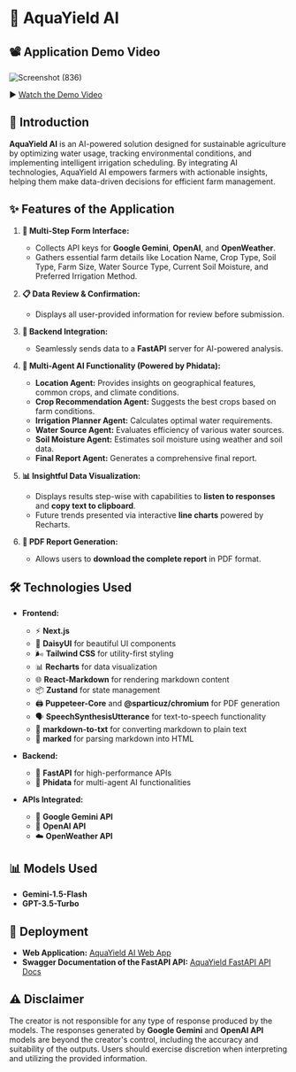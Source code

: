 # 🌊 AquaYield AI

## 📽️ Application Demo Video

![Screenshot (836)](https://github.com/user-attachments/assets/7a270fdf-1442-4147-9446-586f71541bda)

▶️ [Watch the Demo Video](https://www.youtube.com/watch?v=hQBKC252SOw)

## 🚀 Introduction

**AquaYield AI** is an AI-powered solution designed for sustainable agriculture by optimizing water usage, tracking environmental conditions, and implementing intelligent irrigation scheduling. By integrating AI technologies, AquaYield AI empowers farmers with actionable insights, helping them make data-driven decisions for efficient farm management.

## ✨ Features of the Application

1. **📝 Multi-Step Form Interface:**  
   - Collects API keys for **Google Gemini**, **OpenAI**, and **OpenWeather**.  
   - Gathers essential farm details like Location Name, Crop Type, Soil Type, Farm Size, Water Source Type, Current Soil Moisture, and Preferred Irrigation Method.

2. **📋 Data Review & Confirmation:**  
   - Displays all user-provided information for review before submission.

3. **🔗 Backend Integration:**  
   - Seamlessly sends data to a **FastAPI** server for AI-powered analysis.

4. **🤖 Multi-Agent AI Functionality (Powered by Phidata):**  
   - **Location Agent:** Provides insights on geographical features, common crops, and climate conditions.  
   - **Crop Recommendation Agent:** Suggests the best crops based on farm conditions.  
   - **Irrigation Planner Agent:** Calculates optimal water requirements.  
   - **Water Source Agent:** Evaluates efficiency of various water sources.  
   - **Soil Moisture Agent:** Estimates soil moisture using weather and soil data.  
   - **Final Report Agent:** Generates a comprehensive final report.

5. **📊 Insightful Data Visualization:**  
   - Displays results step-wise with capabilities to **listen to responses** and **copy text to clipboard**.  
   - Future trends presented via interactive **line charts** powered by Recharts.

6. **📄 PDF Report Generation:**  
   - Allows users to **download the complete report** in PDF format.

## 🛠️ Technologies Used

- **Frontend:**  
  - ⚡ **Next.js**  
  - 🎨 **DaisyUI** for beautiful UI components  
  - 🌬️ **Tailwind CSS** for utility-first styling  
  - 📊 **Recharts** for data visualization  
  - 🌐 **React-Markdown** for rendering markdown content  
  - 📦 **Zustand** for state management  
  - 🖨️ **Puppeteer-Core** and **@sparticuz/chromium** for PDF generation  
  - 🗣️ **SpeechSynthesisUtterance** for text-to-speech functionality  
  - 📄 **markdown-to-txt** for converting markdown to plain text  
  - 📝 **marked** for parsing markdown into HTML

- **Backend:**  
  - 🚀 **FastAPI** for high-performance APIs  
  - 🤖 **Phidata** for multi-agent AI functionalities

- **APIs Integrated:**  
  - 🤖 **Google Gemini API**  
  - 🧠 **OpenAI API**  
  - ☁️ **OpenWeather API**

## 📊 Models Used

- **Gemini-1.5-Flash**  
- **GPT-3.5-Turbo**

## 🚀 Deployment

- **Web Application:** [AquaYield AI Web App](https://aquayieldaisom.vercel.app/)
- **Swagger Documentation of the FastAPI API:** [AquaYield FastAPI API Docs](https://som180-aquayieldaifastapibackend.hf.space/docs)

## ⚠️ Disclaimer

The creator is not responsible for any type of response produced by the models. The responses generated by **Google Gemini** and **OpenAI API** models are beyond the creator's control, including the accuracy and suitability of the outputs. Users should exercise discretion when interpreting and utilizing the provided information.
